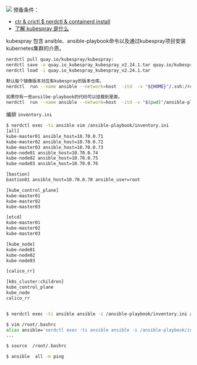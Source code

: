 
![](https://i-blog.csdnimg.cn/blog_migrate/b9aa22d0be908b76eaf46faaff56c095.png)
预备条件：

- [ctr & crictl $ nerdctl & containerd install](https://blog.csdn.net/xixihahalelehehe/article/details/134264754)
- [了解 kubespray 是什么](https://github.com/kubernetes-sigs/kubespray)

 kubespray 包含 ansible、ansible-playbook命令以及通过kubespray项目安装kubernetes集群的介质。

```bash
nerdctl pull quay.io/kubespray/kubespray:
nerdctl save -o quay.io_kubespray_kubespray_v2.24.1.tar quay.io/kubespray/kubespray:v2.24.1
nerdctl load -i quay.io_kubespray_kubespray_v2.24.1.tar 

默认每个镜像版本对应有kubespray的版本仓库。
nerdctl  run --name ansible --network=host  -itd  -v "${HOME}"/.ssh:/root/.ssh  -v /etc/hosts:/etc/hosts quay.io/kubespray/kubespray:v2.24.1  bash

如果你有一些ansilbe-playbook的代码可以挂载到里面，
nerdctl  run --name ansible --network=host  -itd -v "$(pwd)"/ansible-playbook:/ansible-playbook -v "${HOME}"/.ssh:/root/.ssh  -v /etc/hosts:/etc/hosts quay.io/kubespray/kubespray:v2.24.1  bash
```
编排 `inventory.ini`

```bash
$ nerdctl exec -ti ansible vim /ansible-playbook/inventory.ini
[all]
kube-master01 ansible_host=10.70.0.71
kube-master02 ansible_host=10.70.0.72
kube-master03 ansible_host=10.70.0.73
kube-node01 ansible_host=10.70.0.74
kube-node02 ansible_host=10.70.0.75
kube-node03 ansible_host=10.70.0.76

[bastion]
bastion01 ansible_host=10.70.0.78 ansible_user=root

[kube_control_plane]
kube-master01
kube-master02
kube-master03

[etcd]
kube-master01
kube-master02
kube-master03

[kube_node]
kube-node01
kube-node02
kube-node03

[calico_rr]

[k8s_cluster:children]
kube_control_plane
kube_node
calico_rr


$ nerdctl exec -ti ansible ansible -i /ansible-playbook/inventory.ini all -m ping

$ vim /root/.bashrc
alias ansible='nerdctl exec -ti ansible ansible -i /ansible-playbook/inventory.ini'
...

$ source  /root/.bashrc

$ ansible  all -m ping
```

